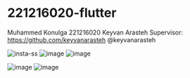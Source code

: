 # 221216020-flutter
Muhammed Konulga 221216020
Keyvan Arasteh
Supervisor: https://github.com/keyvanarasteh @keyvanarasteh




![insta-ss](https://github.com/Ravneenn/221216020-flutter/assets/60093201/855e962f-e504-4a30-aec8-d495b8fd3a80)
![image](https://github.com/Ravneenn/221216020-flutter/assets/60093201/3ab8ed8c-1e2d-49a1-950c-edae5b9c7c1c)
![image](https://github.com/Ravneenn/221216020-flutter/assets/60093201/82ec8c1a-b2ba-4464-8b73-17181c3c51ad)


![image](https://github.com/Ravneenn/221216020-flutter/assets/60093201/cd73c305-86ae-4fb9-a584-648254785aa2)
![image](https://github.com/Ravneenn/221216020-flutter/assets/60093201/b3be8966-6ba8-4bc8-a5ad-45478ca870d4)


